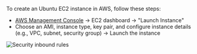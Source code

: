 To create an Ubuntu EC2 instance in AWS, follow these steps:

- [AWS Management Console](https://aws.amazon.com/console/) -> EC2 dashboard -> "Launch Instance" 
- Choose an AMI, instance type, key pair, and configure instance details (e.g., VPC, subnet, security group)
-> Launch the instance


![Security inbound rules](https://github.com/ritvikraj-cse/Projects/blob/Jenkins/Boardgamepipeline_s/PHASE-1/Screenshot%202024-03-13%20002123.png)
   


